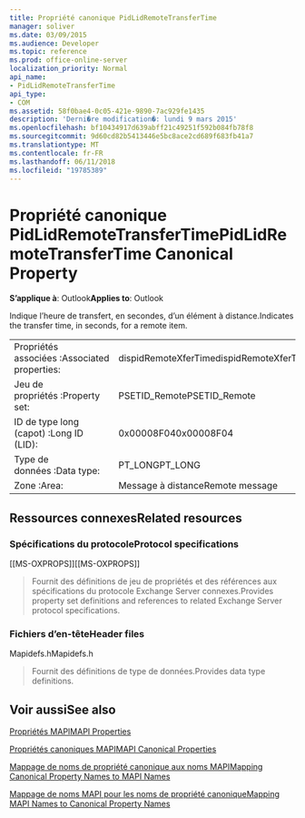 ```yaml
---
title: Propriété canonique PidLidRemoteTransferTime
manager: soliver
ms.date: 03/09/2015
ms.audience: Developer
ms.topic: reference
ms.prod: office-online-server
localization_priority: Normal
api_name:
- PidLidRemoteTransferTime
api_type:
- COM
ms.assetid: 58f0bae4-0c05-421e-9890-7ac929fe1435
description: 'Derni�re modification�: lundi 9 mars 2015'
ms.openlocfilehash: bf10434917d639abff21c49251f592b084fb78f8
ms.sourcegitcommit: 9d60cd82b5413446e5bc8ace2cd689f683fb41a7
ms.translationtype: MT
ms.contentlocale: fr-FR
ms.lasthandoff: 06/11/2018
ms.locfileid: "19785389"
---
```

# <a name="pidlidremotetransfertime-canonical-property"></a><span data-ttu-id="7199a-103">Propriété canonique PidLidRemoteTransferTime</span><span class="sxs-lookup"><span data-stu-id="7199a-103">PidLidRemoteTransferTime Canonical Property</span></span>

  
  
<span data-ttu-id="7199a-104">**S’applique à**: Outlook</span><span class="sxs-lookup"><span data-stu-id="7199a-104">**Applies to**: Outlook</span></span> 
  
<span data-ttu-id="7199a-105">Indique l’heure de transfert, en secondes, d’un élément à distance.</span><span class="sxs-lookup"><span data-stu-id="7199a-105">Indicates the transfer time, in seconds, for a remote item.</span></span>
  
|||
|:-----|:-----|
|<span data-ttu-id="7199a-106">Propriétés associées :</span><span class="sxs-lookup"><span data-stu-id="7199a-106">Associated properties:</span></span>  <br/> |<span data-ttu-id="7199a-107">dispidRemoteXferTime</span><span class="sxs-lookup"><span data-stu-id="7199a-107">dispidRemoteXferTime</span></span>  <br/> |
|<span data-ttu-id="7199a-108">Jeu de propriétés :</span><span class="sxs-lookup"><span data-stu-id="7199a-108">Property set:</span></span>  <br/> |<span data-ttu-id="7199a-109">PSETID_Remote</span><span class="sxs-lookup"><span data-stu-id="7199a-109">PSETID_Remote</span></span>  <br/> |
|<span data-ttu-id="7199a-110">ID de type long (capot) :</span><span class="sxs-lookup"><span data-stu-id="7199a-110">Long ID (LID):</span></span>  <br/> |<span data-ttu-id="7199a-111">0x00008F04</span><span class="sxs-lookup"><span data-stu-id="7199a-111">0x00008F04</span></span>  <br/> |
|<span data-ttu-id="7199a-112">Type de données :</span><span class="sxs-lookup"><span data-stu-id="7199a-112">Data type:</span></span>  <br/> |<span data-ttu-id="7199a-113">PT_LONG</span><span class="sxs-lookup"><span data-stu-id="7199a-113">PT_LONG</span></span>  <br/> |
|<span data-ttu-id="7199a-114">Zone :</span><span class="sxs-lookup"><span data-stu-id="7199a-114">Area:</span></span>  <br/> |<span data-ttu-id="7199a-115">Message à distance</span><span class="sxs-lookup"><span data-stu-id="7199a-115">Remote message</span></span>  <br/> |
   
## <a name="related-resources"></a><span data-ttu-id="7199a-116">Ressources connexes</span><span class="sxs-lookup"><span data-stu-id="7199a-116">Related resources</span></span>

### <a name="protocol-specifications"></a><span data-ttu-id="7199a-117">Spécifications du protocole</span><span class="sxs-lookup"><span data-stu-id="7199a-117">Protocol specifications</span></span>

<span data-ttu-id="7199a-118">[[MS-OXPROPS]]</span><span class="sxs-lookup"><span data-stu-id="7199a-118">[[MS-OXPROPS]]</span></span> 
  
> <span data-ttu-id="7199a-119">Fournit des définitions de jeu de propriétés et des références aux spécifications du protocole Exchange Server connexes.</span><span class="sxs-lookup"><span data-stu-id="7199a-119">Provides property set definitions and references to related Exchange Server protocol specifications.</span></span>
    
### <a name="header-files"></a><span data-ttu-id="7199a-120">Fichiers d’en-tête</span><span class="sxs-lookup"><span data-stu-id="7199a-120">Header files</span></span>

<span data-ttu-id="7199a-121">Mapidefs.h</span><span class="sxs-lookup"><span data-stu-id="7199a-121">Mapidefs.h</span></span>
  
> <span data-ttu-id="7199a-122">Fournit des définitions de type de données.</span><span class="sxs-lookup"><span data-stu-id="7199a-122">Provides data type definitions.</span></span>
    
## <a name="see-also"></a><span data-ttu-id="7199a-123">Voir aussi</span><span class="sxs-lookup"><span data-stu-id="7199a-123">See also</span></span>



[<span data-ttu-id="7199a-124">Propriétés MAPI</span><span class="sxs-lookup"><span data-stu-id="7199a-124">MAPI Properties</span></span>](mapi-properties.md)
  
[<span data-ttu-id="7199a-125">Propriétés canoniques MAPI</span><span class="sxs-lookup"><span data-stu-id="7199a-125">MAPI Canonical Properties</span></span>](mapi-canonical-properties.md)
  
[<span data-ttu-id="7199a-126">Mappage de noms de propriété canonique aux noms MAPI</span><span class="sxs-lookup"><span data-stu-id="7199a-126">Mapping Canonical Property Names to MAPI Names</span></span>](mapping-canonical-property-names-to-mapi-names.md)
  
[<span data-ttu-id="7199a-127">Mappage de noms MAPI pour les noms de propriété canonique</span><span class="sxs-lookup"><span data-stu-id="7199a-127">Mapping MAPI Names to Canonical Property Names</span></span>](mapping-mapi-names-to-canonical-property-names.md)

